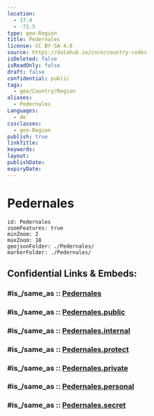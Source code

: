 ```yaml
---
location:
  - 17.9
  - -71.5
type: geo-Region
title: Pedernales
license: CC BY-SA 4.0
source: https://datahub.io/core/country-codes
isDeleted: false
isReadOnly: false
draft: false
confidential: public
tags:
  - geo/Country/Region
aliases:
  - Pedernales
Languages:
  - de
cssclasses:
  - geo-Region
publish: true
linkTitle:
keywords:
layout:
publishDate:
expiryDate:
---
```


# Pedernales

```leaflet
id: Pedernales
zoomFeatures: true 
minZoom: 2 
maxZoom: 18
geojsonFolder: ./Pedernales/
markerFolder: ./Pedernales/
```


## Confidential Links & Embeds: 

### #is_/same_as :: [Pedernales](/_Standards/Earth/Continent/America~Caribbean/Dominican_Rep/provinces~Dominican_Rep/Pedernales.md) 

### #is_/same_as :: [Pedernales.public](/_public/Earth/Continent/America~Caribbean/Dominican_Rep/provinces~Dominican_Rep/Pedernales.public.md) 

### #is_/same_as :: [Pedernales.internal](/_internal/Earth/Continent/America~Caribbean/Dominican_Rep/provinces~Dominican_Rep/Pedernales.internal.md) 

### #is_/same_as :: [Pedernales.protect](/_protect/Earth/Continent/America~Caribbean/Dominican_Rep/provinces~Dominican_Rep/Pedernales.protect.md) 

### #is_/same_as :: [Pedernales.private](/_private/Earth/Continent/America~Caribbean/Dominican_Rep/provinces~Dominican_Rep/Pedernales.private.md) 

### #is_/same_as :: [Pedernales.personal](/_personal/Earth/Continent/America~Caribbean/Dominican_Rep/provinces~Dominican_Rep/Pedernales.personal.md) 

### #is_/same_as :: [Pedernales.secret](/_secret/Earth/Continent/America~Caribbean/Dominican_Rep/provinces~Dominican_Rep/Pedernales.secret.md)

